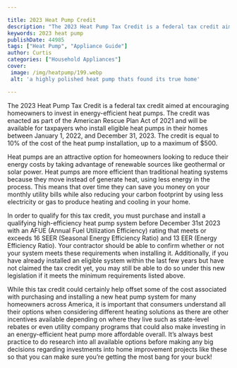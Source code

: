 ```yaml
---

title: 2023 Heat Pump Credit
description: "The 2023 Heat Pump Tax Credit is a federal tax credit aimed at encouraging homeowners to invest in energy-efficient heat pumps. Th...get more info"
keywords: 2023 heat pump
publishDate: 44985
tags: ["Heat Pump", "Appliance Guide"]
author: Curtis
categories: ["Household Appliances"]
cover: 
 image: /img/heatpump/199.webp
 alt: 'a highly polished heat pump thats found its true home'

---
```


The 2023 Heat Pump Tax Credit is a federal tax credit aimed at encouraging homeowners to invest in energy-efficient heat pumps. The credit was enacted as part of the American Rescue Plan Act of 2021 and will be available for taxpayers who install eligible heat pumps in their homes between January 1, 2022, and December 31, 2023. The credit is equal to 10% of the cost of the heat pump installation, up to a maximum of $500. 

Heat pumps are an attractive option for homeowners looking to reduce their energy costs by taking advantage of renewable sources like geothermal or solar power. Heat pumps are more efficient than traditional heating systems because they move instead of generate heat, using less energy in the process. This means that over time they can save you money on your monthly utility bills while also reducing your carbon footprint by using less electricity or gas to produce heating and cooling in your home. 

In order to qualify for this tax credit, you must purchase and install a qualifying high-efficiency heat pump system before December 31st 2023 with an AFUE (Annual Fuel Utilization Efficiency) rating that meets or exceeds 16 SEER (Seasonal Energy Efficiency Ratio) and 13 EER (Energy Efficiency Ratio). Your contractor should be able to confirm whether or not your system meets these requirements when installing it. Additionally, if you have already installed an eligible system within the last few years but have not claimed the tax credit yet, you may still be able to do so under this new legislation if it meets the minimum requirements listed above. 

While this tax credit could certainly help offset some of the cost associated with purchasing and installing a new heat pump system for many homeowners across America, it is important that consumers understand all their options when considering different heating solutions as there are other incentives available depending on where they live such as state-level rebates or even utility company programs that could also make investing in an energy-efficient heat pump more affordable overall. It’s always best practice to do research into all available options before making any big decisions regarding investments into home improvement projects like these so that you can make sure you’re getting the most bang for your buck!
